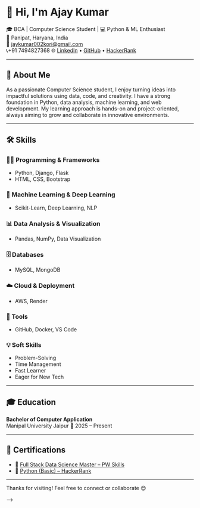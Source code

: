 # 👋 Hi, I'm Ajay Kumar

🎓 BCA | Computer Science Student | 💻 Python & ML Enthusiast  
📍 Panipat, Haryana, India  
📧 jaykumar002kori@gmail.com  
📞+91 7494827368
🌐 [LinkedIn](https://www.linkedin.com/in/ajay-kumar-4b1b7329a/) • [GitHub](https://github.com/AjayKumar095) • [HackerRank](https://www.hackerrank.com/profile/jaykumar002kori)

---

## 🚀 About Me

As a passionate Computer Science student, I enjoy turning ideas into impactful solutions using data, code, and creativity. I have a strong foundation in Python, data analysis, machine learning, and web development. My learning approach is hands-on and project-oriented, always aiming to grow and collaborate in innovative environments.

---

## 🛠️ Skills

### 👨‍💻 Programming & Frameworks
- Python, Django, Flask  
- HTML, CSS, Bootstrap

### 🤖 Machine Learning & Deep Learning
- Scikit-Learn, Deep Learning, NLP

### 📊 Data Analysis & Visualization
- Pandas, NumPy, Data Visualization

### 🗄️ Databases
- MySQL, MongoDB

### ☁️ Cloud & Deployment
- AWS, Render

### 🔧 Tools
- GitHub, Docker, VS Code

### 💡 Soft Skills
- Problem-Solving
- Time Management
- Fast Learner
- Eager for New Tech

---

## 🎓 Education

**Bachelor of Computer Application**  
Manipal University Jaipur
📅 2025 – Present

---

## 📜 Certifications

- 🏅 [Full Stack Data Science Master – PW Skills](https://pwskills.com/learn/certificate/12683038-24f3-4f44-b6fc-88535f18e3ac/)
- 🐍 [Python (Basic) – HackerRank](https://www.hackerrank.com/certificates/7044c03f832c)

---

Thanks for visiting! Feel free to connect or collaborate 😊

-->
